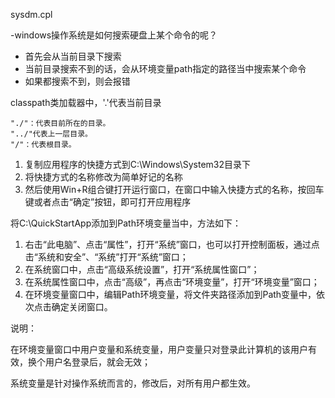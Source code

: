 sysdm.cpl

-windows操作系统是如何搜索硬盘上某个命令的呢？

* 首先会从当前目录下搜索
* 当前目录搜索不到的话，会从环境变量path指定的路径当中搜索某个命令
* 如果都搜索不到，则会报错


classpath类加载器中，'.'代表当前目录


```
"./"：代表目前所在的目录。
"../"代表上一层目录。
"/"：代表根目录。
```


1. 复制应用程序的快捷方式到C:\Windows\System32目录下
2. 将快捷方式的名称修改为简单好记的名称
3. 然后使用Win+R组合键打开运行窗口，在窗口中输入快捷方式的名称，按回车键或者点击“确定”按钮，即可打开应用程序

将C:\QuickStartApp添加到Path环境变量当中，方法如下：

1. 右击“此电脑”、点击“属性”，打开“系统”窗口，也可以打开控制面板，通过点击“系统和安全”、“系统”打开“系统”窗口；
2. 在系统窗口中，点击“高级系统设置”，打开“系统属性窗口”；
3. 在系统属性窗口中，点击“高级”，再点击“环境变量”，打开“环境变量”窗口；
4. 在环境变量窗口中，编辑Path环境变量，将文件夹路径添加到Path变量中，依次点击确定关闭窗口。

说明：

在环境变量窗口中用户变量和系统变量，用户变量只对登录此计算机的该用户有效，换个用户名登录后，就会无效；

系统变量是针对操作系统而言的，修改后，对所有用户都生效。